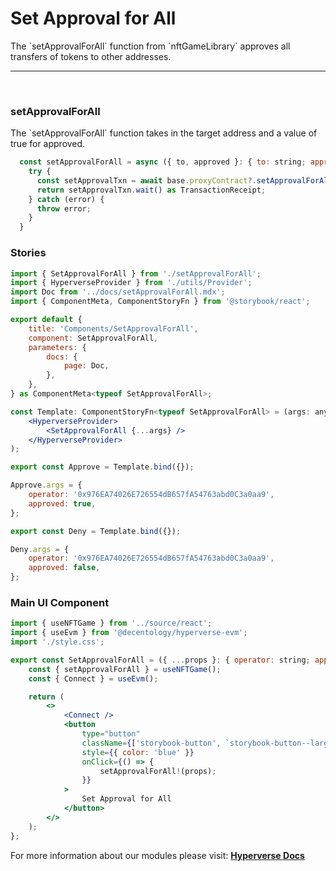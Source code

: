 # Set Approval for All

<p> The `setApprovalForAll` function from `nftGameLibrary` approves all transfers of tokens to other addresses. </p>

---

<br>

### setApprovalForAll

<p> The `setApprovalForAll` function takes in the target address and a value of true for approved. </p>

```jsx
  const setApprovalForAll = async ({ to, approved }: { to: string; approved: boolean }) => {
    try {
      const setApprovalTxn = await base.proxyContract?.setApprovalForAll(to, approved);
      return setApprovalTxn.wait() as TransactionReceipt;
    } catch (error) {
      throw error;
    }
  }
```

### Stories

```jsx
import { SetApprovalForAll } from './setApprovalForAll';
import { HyperverseProvider } from './utils/Provider';
import Doc from '../docs/setApprovalForAll.mdx';
import { ComponentMeta, ComponentStoryFn } from '@storybook/react';

export default {
	title: 'Components/SetApprovalForAll',
	component: SetApprovalForAll,
	parameters: {
		docs: {
			page: Doc,
		},
	},
} as ComponentMeta<typeof SetApprovalForAll>;

const Template: ComponentStoryFn<typeof SetApprovalForAll> = (args: any) => (
	<HyperverseProvider>
		<SetApprovalForAll {...args} />
	</HyperverseProvider>
);

export const Approve = Template.bind({});

Approve.args = {
	operator: '0x976EA74026E726554dB657fA54763abd0C3a0aa9',
	approved: true,
};

export const Deny = Template.bind({});

Deny.args = {
	operator: '0x976EA74026E726554dB657fA54763abd0C3a0aa9',
	approved: false,
};
```

### Main UI Component

```jsx
import { useNFTGame } from '../source/react';
import { useEvm } from '@decentology/hyperverse-evm';
import './style.css';

export const SetApprovalForAll = ({ ...props }: { operator: string; approved: boolean }) => {
	const { setApprovalForAll } = useNFTGame();
	const { Connect } = useEvm();

	return (
		<>
			<Connect />
			<button
				type="button"
				className={['storybook-button', `storybook-button--large`].join(' ')}
				style={{ color: 'blue' }}
				onClick={() => {
					setApprovalForAll!(props);
				}}
			>
				Set Approval for All
			</button>
		</>
	);
};
```

For more information about our modules please visit: [**Hyperverse Docs**](docs.hyperverse.dev)
